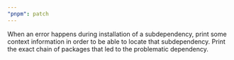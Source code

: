 ```yaml
---
"pnpm": patch
---
```


When an error happens during installation of a subdependency, print some context information in order to be able to locate that subdependency. Print the exact chain of packages that led to the problematic dependency.
